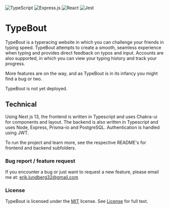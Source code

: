 ![TypeScript](https://img.shields.io/badge/typescript-%23007ACC.svg?style=for-the-badge&logo=typescript&logoColor=white)  ![Express.js](https://img.shields.io/badge/Express.js-404D59?style=for-the-badge) ![React](https://img.shields.io/badge/React-20232A?style=for-the-badge&logo=react&logoColor=61DAFB) ![Jest](https://img.shields.io/badge/Jest-323330?style=for-the-badge&logo=Jest&logoColor=white)


# TypeBout 
TypeBout is a typeracing website in which you can challenge your friends in typing speed. TypeBout attempts to create a smooth, seamless experience when typing and provides direct feedback on typos and input. Accounts are also supported, in which you can view your typing history and track your progress.  



More features are on the way, and as TypeBout is in its infancy you might find a bug or two.


TypeBout is not yet deployed.

## Technical
Using Next js 13, the frontend is written in Typescript and uses Chakra-ui for components and layout. The backend is also written in Typescript and uses Node, Express, Prisma-io and PostgreSQL. Authentication is handled using JWT. 

To run the project and learn more, see the respective README's for frontend and backend subfolders.

### Bug report / feature request 
If you encounter a bug or just want to request a new feature, please email me at: 
erik.lundberg32@gmail.com


### License
TypeBout is licensed under the [MIT](https://opensource.org/license/mit/) license. See [License](https://github.com/ErikLundb3rg/typebout/blob/main/LICENSE) for full text.
